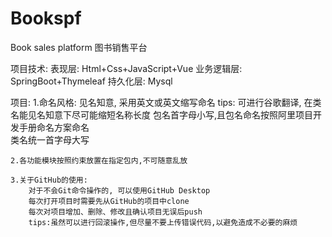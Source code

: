 # Bookspf
Book sales platform
图书销售平台

项目技术:
	表现层:			Html+Css+JavaScript+Vue
	业务逻辑层:	SpringBoot+Thymeleaf
	持久化层:		Mysql
	

项目:
	1.命名风格:
		见名知意, 采用英文或英文缩写命名
		tips: 可进行谷歌翻译, 在类名能见名知意下尽可能缩短名称长度
		包名首字母小写,且包名命名按照阿里项目开发手册命名方案命名   
		类名统一首字母大写
		
		
	2.各功能模块按照约束放置在指定包内,不可随意乱放
	
	3.关于GitHub的使用:
		对于不会Git命令操作的, 可以使用GitHub Desktop
		每次打开项目时需要先从GitHub的项目中clone
		每次对项目增加、删除、修改且确认项目无误后push
		tips:虽然可以进行回滚操作,但尽量不要上传错误代码,以避免造成不必要的麻烦
	

		
